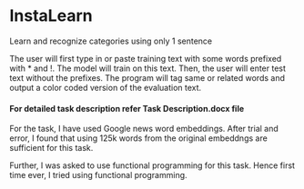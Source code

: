 # InstaLearn
 Learn and recognize categories using only 1 sentence

The user will first type in or paste training text with some words prefixed with * and !. The model will train on this text. Then, the user will enter test text without the prefixes. The program will tag same or related words and output a color coded version of the evaluation text.

#### For detailed task description refer Task Description.docx file

For the task, I have used Google news word embeddings. After trial and error, I found that using 125k words from the original embeddngs are sufficient for this task.

Further, I was asked to use functional programming for this task. Hence first time ever, I tried using functional programming.
